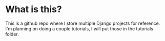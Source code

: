 # What is this?
This is a github repo where I store multiple Django projects for reference.
I'm planning on doing a couple tutorials, I will put those in the tutorials folder.